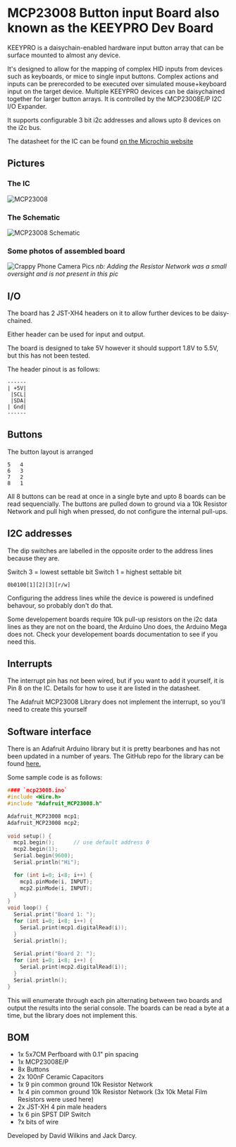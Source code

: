 # MCP23008 Button input Board also known as the KEEYPRO Dev Board

KEEYPRO is a daisychain-enabled hardware input button array that can be surface mounted to almost any device. 

It's designed to allow for the mapping of complex HID inputs from devices such as keyboards, or mice to single input buttons. 
Complex actions and inputs can be prerecorded to be executed over simulated mouse+keyboard input on the target device. 
Multiple KEEYPRO devices can be daisychained together for larger button arrays. 
It is controlled by the MCP23008E/P I2C I/O Expander. 

It supports configurable 3 bit i2c addresses and allows upto 8 devices on the i2c bus.

The datasheet for the IC can be found [on the Microchip website](https://ww1.microchip.com/downloads/en/DeviceDoc/21919e.pdf)

## Pictures

### The IC
![MCP23008](https://i.imgur.com/OzYLuiu.png)

### The Schematic
![MCP23008 Schematic](https://i.imgur.com/MhGq0gL.png)

### Some photos of assembled board
![Crappy Phone Camera Pics](https://i.imgur.com/N8MhkFw.jpg)
*nb: Adding the Resistor Network was a small oversight and is not present in this pic*


## I/O
The board has 2 JST-XH4 headers on it to allow further devices to be daisy-chained. 

Either header can be used for input and output.

The board is designed to take 5V however it should support 1.8V to 5.5V, but this has not been tested.

The header pinout is as follows:

    ------
    | +5V|
     |SCL|
     |SDA|
    | Gnd|
    ------


## Buttons
The button layout is arranged

    5   4
    6   3
    7   2
    8   1

All 8 buttons can be read at once in a single byte and upto 8 boards can be read sequencially. The buttons are pulled down to ground via a 10k Resistor Network and pull high when pressed, do not configure the internal pull-ups.


## I2C addresses
The dip switches are labelled in the opposite order to the address lines because they are.

Switch 3 = lowest settable bit
Switch 1 = highest settable bit

`0b0100[1][2][3][r/w]`

Configuring the address lines while the device is powered is undefined behavour, so probably don't do that.

Some developement boards require 10k pull-up resistors on the i2c data lines as they are not on the board, the Arduino Uno does, the Arduino Mega does not. Check your developement boards documentation to see if you need this.

## Interrupts
The interrupt pin has not been wired, but if you want to add it yourself, it is Pin 8 on the IC. Details for how to use it are listed in the datasheet.

The Adafruit MCP23008 Library does not implement the interrupt, so you'll need to create this yourself

## Software interface

There is an Adafruit Arduino library but it is pretty bearbones and has not been updated in a number of years.
The GitHub repo for the library can be found [here.](https://github.com/adafruit/Adafruit-MCP23008-library)

Some sample code is as follows:

```c
#### `mcp23008.ino`
#include <Wire.h>
#include "Adafruit_MCP23008.h"

Adafruit_MCP23008 mcp1;
Adafruit_MCP23008 mcp2;
  
void setup() {  
  mcp1.begin();      // use default address 0
  mcp2.begin(1);
  Serial.begin(9600);
  Serial.println("Hi");

  for (int i=0; i<8; i++) {
    mcp1.pinMode(i, INPUT);
    mcp2.pinMode(i, INPUT);
  }
}
void loop() {
  Serial.print("Board 1: ");
  for (int i=0; i<8; i++) {
    Serial.print(mcp1.digitalRead(i));
  }
  Serial.println();
  
  Serial.print("Board 2: ");
  for (int i=0; i<8; i++) {
    Serial.print(mcp2.digitalRead(i));
  }
  Serial.println();
}
```

This will enumerate through each pin alternating between two boards and output the results into the serial console. The boards can be read a byte at a time, but the library does not implement this.

## BOM
* 1x 5x7CM Perfboard with 0.1" pin spacing
* 1x MCP23008E/P
* 8x Buttons
* 2x 100nF Ceramic Capacitors
* 1x 9 pin common ground 10k Resistor Network
* 1x 4 pin common ground 10k Resistor Network (3x 10k Metal Film Resistors were used here)
* 2x JST-XH 4 pin male headers
* 1x 6 pin SPST DIP Switch
* ?x bits of wire

Developed by David Wilkins and Jack Darcy.
